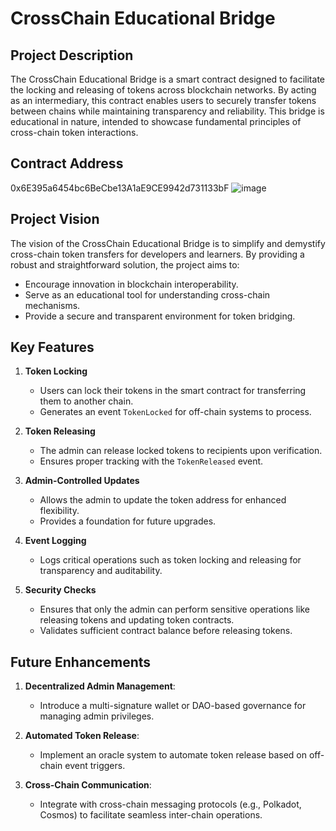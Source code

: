 # CrossChain Educational Bridge

## Project Description
The CrossChain Educational Bridge is a smart contract designed to facilitate the locking and releasing of tokens across blockchain networks. By acting as an intermediary, this contract enables users to securely transfer tokens between chains while maintaining transparency and reliability. This bridge is educational in nature, intended to showcase fundamental principles of cross-chain token interactions.

## Contract Address
0x6E395a6454bc6BeCbe13A1aE9CE9942d731133bF
![image](https://github.com/user-attachments/assets/33469a1e-b728-4cfb-b9e7-854298e43971)


## Project Vision
The vision of the CrossChain Educational Bridge is to simplify and demystify cross-chain token transfers for developers and learners. By providing a robust and straightforward solution, the project aims to:

- Encourage innovation in blockchain interoperability.
- Serve as an educational tool for understanding cross-chain mechanisms.
- Provide a secure and transparent environment for token bridging.

## Key Features

1. **Token Locking**
   - Users can lock their tokens in the smart contract for transferring them to another chain.
   - Generates an event `TokenLocked` for off-chain systems to process.

2. **Token Releasing**
   - The admin can release locked tokens to recipients upon verification.
   - Ensures proper tracking with the `TokenReleased` event.

3. **Admin-Controlled Updates**
   - Allows the admin to update the token address for enhanced flexibility.
   - Provides a foundation for future upgrades.

4. **Event Logging**
   - Logs critical operations such as token locking and releasing for transparency and auditability.

5. **Security Checks**
   - Ensures that only the admin can perform sensitive operations like releasing tokens and updating token contracts.
   - Validates sufficient contract balance before releasing tokens.

## Future Enhancements
1. **Decentralized Admin Management**:
   - Introduce a multi-signature wallet or DAO-based governance for managing admin privileges.

2. **Automated Token Release**:
   - Implement an oracle system to automate token release based on off-chain event triggers.

3. **Cross-Chain Communication**:
   - Integrate with cross-chain messaging protocols (e.g., Polkadot, Cosmos) to facilitate seamless inter-chain operations.

